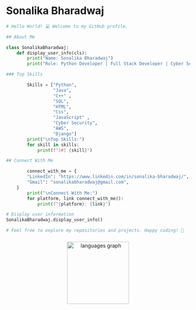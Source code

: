 # Sonalika Bharadwaj

```python
# Hello World! 💻 Welcome to my GitHub profile.

## About Me

class SonalikaBharadwaj:
    def display_user_info(cls):
        print("Name: Sonalika Bharadwaj")
        print("Role: Python Developer | Full Stack Developer | Cyber Security Enthusiast")

### Top Skills

        Skills = ["Python", 
                  "Java",
                  "C++" ,
                  "SQL",
                  "HTML",
                  "Css",
                  "JavaScript" ,
                  "Cyber Security",
                  "AWS",
                  "Django"]
        print("\nTop Skills:")
        for skill in skills:
            print(f"[#] {skill}")

## Connect With Me

        connect_with_me = {
        "LinkedIn": "https://www.linkedin.com/in/sonalika-bharadwaj/",
        "Gmail": "sonalikabharadwaj@gmail.com",
    }
        print("\nConnect With Me:")
        for platform, link connect_with_me():
            print(f"{platform}: {link}")

# Display user information
SonalikaBharadwaj.display_user_info()

# Feel free to explore my repositories and projects. Happy coding! 🚀
```
###

<div align="center">
  <img src="https://github-readme-stats.vercel.app/api/top-langs?username=SonalikaBharadwaj&locale=en&hide_title=false&layout=compact&card_width=320&langs_count=10&theme=radical&hide_border=false&order=2" height="170" alt="languages graph"  />
</div>

###
